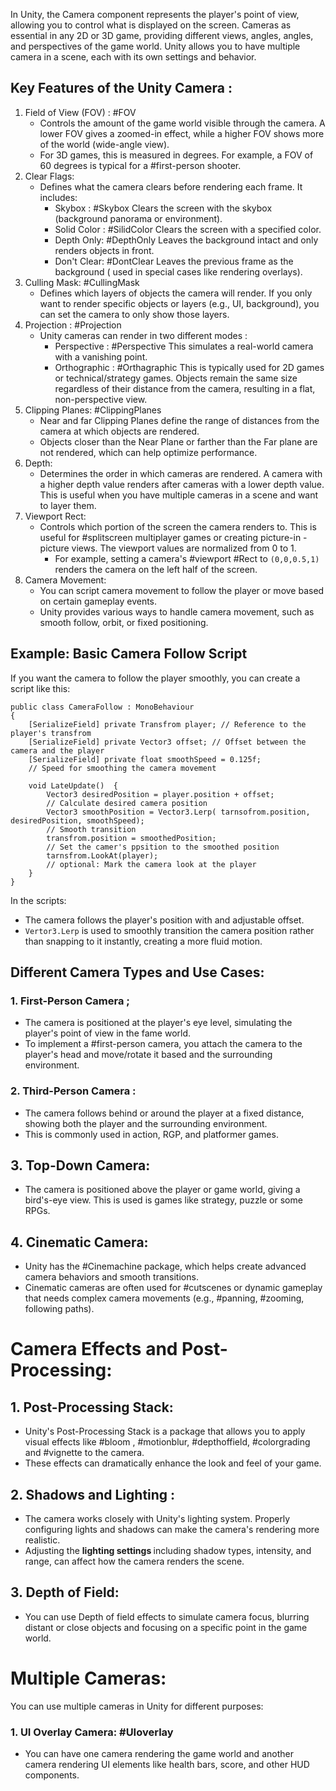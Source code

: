 In Unity, the Camera component represents the player's point of view, allowing you to control what is displayed on the screen. Cameras as essential in any 2D or 3D game, providing different views, angles, angles, and perspectives of the game world. Unity allows you to have multiple camera in a scene, each with its own settings and behavior.

## Key Features of the Unity Camera :

1.  Field of View (FOV) : #FOV
	- Controls the amount of the game world visible through the camera. A lower FOV gives a zoomed-in effect, while a higher FOV shows more of the world (wide-angle view).
	- For 3D games, this is measured in degrees. For example, a FOV of 60 degrees is typical for a #first-person shooter.
2. Clear Flags:
	- Defines what the camera clears before rendering each frame. It includes:
		- Skybox : #Skybox Clears the screen with the skybox (background panorama or environment).
		- Solid Color : #SilidColor Clears the screen with a specified color.
		- Depth Only:  #DepthOnly Leaves the background intact and only renders objects in front.
		- Don't Clear: #DontClear Leaves the previous frame as the background ( used in special cases like rendering overlays).
3. Culling Mask:  #CullingMask
	- Defines which layers of objects the camera will render. If you only want to render specific objects or layers (e.g., UI, background), you can set the camera to only show those layers.
4. Projection :  #Projection
	-  Unity cameras can render in two different modes :
		- Perspective : #Perspective This simulates a real-world camera with a vanishing point.
		- Orthographic : #Orthagraphic This is typically used for 2D games or technical/strategy games. Objects remain the same size regardless of their distance from the camera, resulting in a flat, non-perspective view.
5. Clipping Planes:  #ClippingPlanes
	 - Near and far Clipping Planes define the range of distances from the camera at which objects are rendered.
	 - Objects closer than the Near Plane or farther than the Far plane are not rendered, which can help optimize performance.
6. Depth: 
	- Determines the order in which cameras are rendered. A camera with a higher depth value renders after cameras with a lower depth value. This is useful when you have multiple cameras in a scene and  want to layer them.
7. Viewport Rect:
	- Controls which  portion of the screen the camera renders to. This is useful for #splitscreen multiplayer games or creating picture-in -picture views. The viewport values are normalized from 0 to 1.
		- For example, setting a camera's #viewport #Rect to `(0,0,0.5,1)` renders the camera on the left half of the screen.
8. Camera Movement:
	- You can script camera movement to follow the player or move based on certain gameplay events.
	- Unity provides various ways to handle camera movement, such as smooth follow, orbit, or fixed positioning.
## Example: Basic Camera Follow Script

If you want the camera to follow the player smoothly, you can create a script like this:

```Csharp 
public class CameraFollow : MonoBehaviour 
{
	[SerializeField] private Transfrom player; // Reference to the player's transfrom 
	[SerializeField] private Vector3 offset; // Offset between the camera and the player
	[SerializeField] private float smoothSpeed = 0.125f; 
	// Speed for smoothing the camera movement

	void LateUpdate()  {
		Vector3 desiredPosition = player.position + offset; 
		// Calculate desired camera position
		Vector3 smoothPosition = Vector3.Lerp( tarnsofrom.position, desiredPosition, smoothSpeed);
		// Smooth transition
		transfrom.position = smoothedPosition;
		// Set the camer's ppsition to the smoothed position
		tarnsfrom.LookAt(player);
		// optional: Mark the camera look at the player
	}
}
```

In the scripts:
- The camera follows the player's position with and adjustable offset.
- `Vertor3.Lerp` is used to smoothly transition the camera position rather than snapping to it instantly, creating a more fluid motion. 
## Different Camera Types and Use Cases:

### 1. First-Person Camera ;
- The camera is positioned at the player's eye level, simulating the player's point of view in the fame world.
- To implement a #first-person camera, you attach the camera to the player's head and move/rotate it based and the surrounding environment.
### 2. Third-Person Camera :
- The camera follows behind or around the player at a fixed distance, showing both the player and the surrounding environment.
- This is commonly used in action, RGP, and platformer games.
## 3. Top-Down Camera:
- The camera is positioned above the player or game world, giving a bird's-eye view. This is used is games like strategy, puzzle or some RPGs.
## 4. Cinematic Camera:
- Unity has the #Cinemachine package, which helps create advanced camera behaviors and smooth transitions.
- Cinematic cameras are often used for #cutscenes or dynamic gameplay that needs complex camera movements (e.g., #panning, #zooming, following paths).
# Camera Effects and Post-Processing:
## 1. Post-Processing Stack:
-  Unity's Post-Processing Stack is a package that allows you to apply visual effects like #bloom , #motionblur, #depthoffield, #colorgrading and #vignette to the camera.
- These effects can dramatically enhance the look and feel of your game.
## 2. Shadows and Lighting :
- The camera works closely with Unity's lighting system. Properly configuring lights and shadows can make the camera's rendering more realistic.
- Adjusting the <b> lighting settings </b> including shadow types, intensity, and range, can affect how the camera renders the scene.
## 3. Depth of Field:
- You can use Depth of field effects to simulate camera focus, blurring distant or close objects and focusing on a specific point in the game world.

# Multiple Cameras:

You can use multiple cameras in Unity for different purposes:

### 1. UI Overlay Camera: #UIoverlay 
- You can have one camera rendering the game world and another camera rendering UI elements like health bars, score, and other HUD components. 
